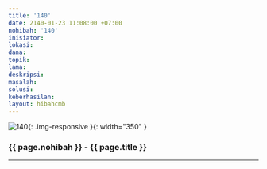 ```yaml
---
title: '140'
date: 2140-01-23 11:08:00 +07:00
nohibah: '140'
inisiator: 
lokasi: 
dana: 
topik: 
lama: 
deskripsi: 
masalah: 
solusi: 
keberhasilan: 
layout: hibahcmb
---
```


![140](/static/img/hibahcmb/140.png){: .img-responsive }{: width="350" }

### {{ page.nohibah }} - {{ page.title }}

---

